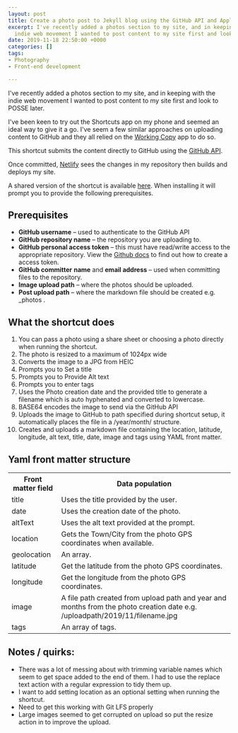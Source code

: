 ```yaml
---
layout: post
title: Create a photo post to Jekyll blog using the GitHub API and Apple Shortcuts
excerpt: I've recently added a photos section to my site, and in keeping with the
  indie web movement I wanted to post content to my site first and look to POSSE later.
date: 2019-11-18 22:50:00 +0000
categories: []
tags:
- Photography
- Front-end development

---
```

I've recently added a photos section to my site, and in keeping with the indie web movement I wanted to post content to my site first and look to POSSE later.

I've been keen to try out the Shortcuts app on my phone and seemed an ideal way to give it a go. I've seem a few similar approaches on uploading content to GitHub and they all relied on the [Working Copy](https://workingcopyapp.com/) app to do so.

This shortcut submits the content directly to GitHub using the [GitHub API](https://developer.github.com/v3/repos/contents/#create-or-update-a-file). 

Once committed, [Netlify](https://www.netlify.com/) sees the changes in my repository then builds and deploys my site.

A shared version of the shortcut is available [here](https://www.icloud.com/shortcuts/419cf74b2dfe4dad8f31fb38f64f6b50). When installing it will prompt you to provide the following prerequisites.

## Prerequisites
- **GitHub username** – used to authenticate to the GitHub API
- **GitHub repository name** – the repository you are uploading to.
- **GitHub personal access token** – this must have read/write access to the appropriate repository. View the [Github docs]() to find out how to create a access token.
- **GitHub committer** **name** and **email address** – used when committing files to the repository.
- **Image upload path** – where the photos should be uploaded.
- **Post upload path** – where the markdown file should be created e.g. _photos .

## What the shortcut does 

1. You can pass a photo using a share sheet or choosing a photo directly when running the shortcut.
2. The photo is resized to a maximum of 1024px wide
3. Converts the image to a JPG from HEIC
4. Prompts you to Set a title
5. Prompts you to Provide Alt text
6. Prompts you to enter tags
6. Uses the Photo creation date and the provided title to generate a filename which is auto hyphenated and converted to lowercase.
7. BASE64 encodes the image to send via the GitHub API
8. Uploads the image to GitHub to path specified during shortcut setup, it automatically places the file in a /year/month/ structure.
9. Creates and uploads a markdown file containing the location, latitude, longitude, alt text, title, date, image and tags using YAML front matter.

## Yaml front matter structure
<table class="striped">
  <tr>
    <th>Front matter field</th>
    <th>Data population</th>
  </tr>
  <tr>
    <td>title</td>
    <td>Uses the title provided by the user.</td>
  </tr>
  <tr>
    <td>date</td>
    <td>Uses the creation date of the photo.</td>
  </tr>
  <tr>
    <td>altText</td>
    <td>Uses the alt text provided at the prompt.</td>
  </tr>
  <tr>
    <td>location</td>
    <td>Gets the Town/City from the photo GPS coordinates when available.</td>
  </tr>
  <tr>
    <td>geolocation</td>
    <td>An array.</td>
  </tr>
  <tr>
    <td>latitude</td>
    <td>Get the latitude from the photo GPS coordinates.</td>
  </tr>
  <tr>
    <td>longitude</td>
    <td>Get the longitude from the photo GPS coordinates.</td>
  </tr>
  <tr>
    <td>image</td>
    <td>A file path created from upload path and year and months from the photo creation date e.g. /uploadpath/2019/11/filename.jpg</td>
  </tr>
  <tr>
    <td>tags</td>
    <td>An array of tags.</td>
  </tr>
</table>


## Notes / quirks:

- There was a lot of messing about with trimming variable names which seem to get space added to the end of them. I had to use the replace text action with a regular expression to tidy them up.
- I want to add setting location as an optional setting when running the shortcut.
- Need to get this working with Git LFS properly
- Large images seemed to get corrupted on upload so put the resize action in to improve the upload.